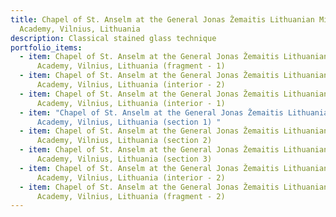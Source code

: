 ```yaml
---
title: Chapel of St. Anselm at the General Jonas Žemaitis Lithuanian Military
  Academy, Vilnius, Lithuania
description: Classical stained glass technique
portfolio_items:
  - item: Chapel of St. Anselm at the General Jonas Žemaitis Lithuanian Military
      Academy, Vilnius, Lithuania (fragment - 1)
  - item: Chapel of St. Anselm at the General Jonas Žemaitis Lithuanian Military
      Academy, Vilnius, Lithuania (interior - 2)
  - item: Chapel of St. Anselm at the General Jonas Žemaitis Lithuanian Military
      Academy, Vilnius, Lithuania (interior - 1)
  - item: "Chapel of St. Anselm at the General Jonas Žemaitis Lithuanian Military
      Academy, Vilnius, Lithuania (section 1) "
  - item: Chapel of St. Anselm at the General Jonas Žemaitis Lithuanian Military
      Academy, Vilnius, Lithuania (section 2)
  - item: Chapel of St. Anselm at the General Jonas Žemaitis Lithuanian Military
      Academy, Vilnius, Lithuania (section 3)
  - item: Chapel of St. Anselm at the General Jonas Žemaitis Lithuanian Military
      Academy, Vilnius, Lithuania (interior - 2)
  - item: Chapel of St. Anselm at the General Jonas Žemaitis Lithuanian Military
      Academy, Vilnius, Lithuania (fragment - 2)
---
```

